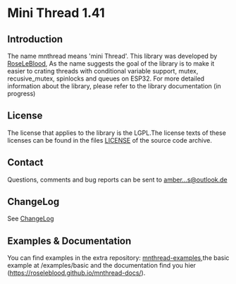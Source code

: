 Mini Thread 1.41
=======
Introduction
------------

The name mnthread  means 'mini Thread'. This library was developed
by  [RoseLeBlood](http://padersophia.wordpress.com),
As the name suggests the goal of the library is to make it easier to crating threads with conditional variable support, mutex, recusive_mutex, spinlocks and queues on ESP32. For more detailed information about the library, please refer to the library documentation (in progress)

License
-------

The license that applies to the library is the LGPL.The license texts of these
licenses can be found in the files [LICENSE](LICENSE.md) of the
source code archive.


Contact
-------

Questions, comments and bug reports can be sent to
[amber...s@outlook.de](mailto:ambersophia.shroeck@outlook.de)

ChangeLog
---------
See [ChangeLog](ChangeLog.md)

Examples & Documentation
---------
You can find examples in the extra repository: [mnthread-examples](https://github.com/RoseLeBlood/mnthread-examples),the basic example at /examples/basic and the documentation find you hier (https://roseleblood.github.io/mnthread-docs/).